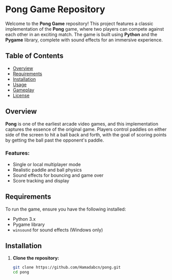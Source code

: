 # **Pong Game Repository**

Welcome to the **Pong Game** repository! This project features a classic implementation of the **Pong** game, where two players can compete against each other in an exciting match. The game is built using **Python** and the **Pygame** library, complete with sound effects for an immersive experience.

## **Table of Contents**

- [Overview](#overview)
- [Requirements](#requirements)
- [Installation](#installation)
- [Usage](#usage)
- [Gameplay](#gameplay)
- [License](#license)

## **Overview**

**Pong** is one of the earliest arcade video games, and this implementation captures the essence of the original game. Players control paddles on either side of the screen to hit a ball back and forth, with the goal of scoring points by getting the ball past the opponent's paddle.

### **Features:**
- Single or local multiplayer mode
- Realistic paddle and ball physics
- Sound effects for bouncing and game over
- Score tracking and display

## **Requirements**

To run the game, ensure you have the following installed:

- Python 3.x
- Pygame library
- `winsound` for sound effects (Windows only)

## **Installation**

1. **Clone the repository:**
   ```bash
   git clone https://github.com/Hamadabcn/pong.git
   cd pong

